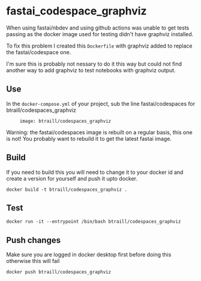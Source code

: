 # fastai_codespace_graphviz

When using fastai/nbdev and using github actions was unable to get tests passing as the docker image used for testing didn't have graphviz installed. 

To fix this problem I created this `Dockerfile` with graphviz added to replace the fastai/codespace one.

I'm sure this is probably not nessary to do it this way but could not find another way to add
graphviz to test notebooks with graphviz output.

## Use

In the `docker-compose.yml` of your project, sub the line fastai/codespaces for btraill/codespaces_graphviz

```
     image: btraill/codespaces_graphviz
```

Warning: the fastai/codespaces image is rebuilt on a regular basis, this one is not! You probably want to rebuild it to get the latest fastai image.

## Build

If you need to build this you will need to change it to your docker id and create a version for yourself and push it upto docker.

```
docker build -t btraill/codespaces_graphviz .
```

## Test

```
docker run -it --entrypoint /bin/bash btraill/codespaces_graphviz
```

## Push changes

Make sure you are logged in docker desktop first before doing this otherwise this will fail

```
docker push btraill/codespaces_graphviz
```

